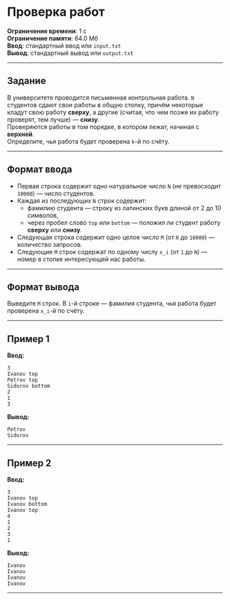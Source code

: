 # Проверка работ

**Ограничение времени**: 1 с  
**Ограничение памяти**: 64.0 Мб  
**Ввод**: стандартный ввод или `input.txt`  
**Вывод**: стандартный вывод или `output.txt`

---

## Задание

В университете проводится письменная контрольная работа. `N` студентов сдают свои работы в общую стопку, причём некоторые кладут свою работу **сверху**, а другие (считая, что чем позже их работу проверят, тем лучше) — **снизу**.  
Проверяются работы в том порядке, в котором лежат, начиная с **верхней**.  
Определите, чья работа будет проверена `k`-й по счёту.

---

## Формат ввода

- Первая строка содержит одно натуральное число `N` (не превосходит `10000`) — число студентов.
- Каждая из последующих `N` строк содержит:
  - фамилию студента — строку из латинских букв длиной от 2 до 10 символов,
  - через пробел слово `top` или `bottom` — положил ли студент работу **сверху** или **снизу**.
- Следующая строка содержит одно целое число `M` (от `0` до `10000`) — количество запросов.
- Следующие `M` строк содержат по одному числу `x_i` (от `1` до `N`) — номер в стопке интересующей нас работы.

---

## Формат вывода

Выведите `M` строк. В `i`-й строке — фамилия студента, чья работа будет проверена `x_i`-й по счёту.

---

## Пример 1

**Ввод:**
```text
3
Ivanov top
Petrov top
Sidorov bottom
2
1
3
```

**Вывод:**
```text
Petrov
Sidorov
```

---

## Пример 2

**Ввод:**
```text
3
Ivanov top
Ivanov bottom
Ivanov top
4
1
2
3
1
```

**Вывод:**
```text
Ivanov
Ivanov
Ivanov
Ivanov
```

---